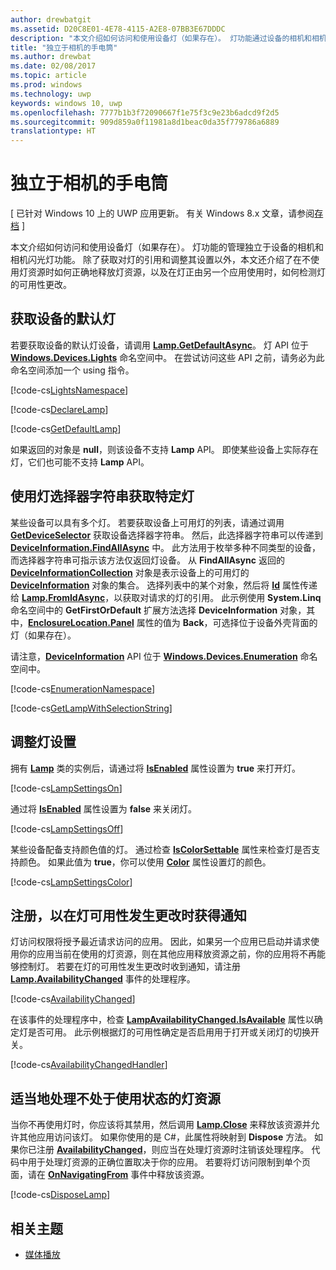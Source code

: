 ```yaml
---
author: drewbatgit
ms.assetid: D20C8E01-4E78-4115-A2E8-07BB3E67DDDC
description: "本文介绍如何访问和使用设备灯（如果存在）。 灯功能通过设备的相机和相机闪光灯功能单独管理。"
title: "独立于相机的手电筒"
ms.author: drewbat
ms.date: 02/08/2017
ms.topic: article
ms.prod: windows
ms.technology: uwp
keywords: windows 10, uwp
ms.openlocfilehash: 7777b1b3f72090667f1e75f3c9e23b6adcd9f2d5
ms.sourcegitcommit: 909d859a0f11981a8d1beac0da35f779786a6889
translationtype: HT
---
```

# <a name="camera-independent-flashlight"></a>独立于相机的手电筒

\[ 已针对 Windows 10 上的 UWP 应用更新。 有关 Windows 8.x 文章，请参阅[存档](http://go.microsoft.com/fwlink/p/?linkid=619132) \]


本文介绍如何访问和使用设备灯（如果存在）。 灯功能的管理独立于设备的相机和相机闪光灯功能。 除了获取对灯的引用和调整其设置以外，本文还介绍了在不使用灯资源时如何正确地释放灯资源，以及在灯正由另一个应用使用时，如何检测灯的可用性更改。

## <a name="get-the-devices-default-lamp"></a>获取设备的默认灯

若要获取设备的默认灯设备，请调用 [**Lamp.GetDefaultAsync**](https://msdn.microsoft.com/library/windows/apps/dn894327)。 灯 API 位于 [**Windows.Devices.Lights**](https://msdn.microsoft.com/library/windows/apps/dn894331) 命名空间中。 在尝试访问这些 API 之前，请务必为此命名空间添加一个 using 指令。

[!code-cs[LightsNamespace](./code/Lamp/cs/MainPage.xaml.cs#SnippetLightsNamespace)]


[!code-cs[DeclareLamp](./code/Lamp/cs/MainPage.xaml.cs#SnippetDeclareLamp)]


[!code-cs[GetDefaultLamp](./code/Lamp/cs/MainPage.xaml.cs#SnippetGetDefaultLamp)]

如果返回的对象是 **null**，则该设备不支持 **Lamp** API。 即使某些设备上实际存在灯，它们也可能不支持 **Lamp** API。

## <a name="get-a-specific-lamp-using-the-lamp-selector-string"></a>使用灯选择器字符串获取特定灯

某些设备可以具有多个灯。 若要获取设备上可用灯的列表，请通过调用 [**GetDeviceSelector**](https://msdn.microsoft.com/library/windows/apps/dn894328) 获取设备选择器字符串。 然后，此选择器字符串可以传递到 [**DeviceInformation.FindAllAsync**](https://msdn.microsoft.com/library/windows/apps/br225432) 中。 此方法用于枚举多种不同类型的设备，而选择器字符串可指示该方法仅返回灯设备。 从 **FindAllAsync** 返回的 [**DeviceInformationCollection**](https://msdn.microsoft.com/library/windows/apps/br225395) 对象是表示设备上的可用灯的 [**DeviceInformation**](https://msdn.microsoft.com/library/windows/apps/br225393) 对象的集合。 选择列表中的某个对象，然后将 [**Id**](https://msdn.microsoft.com/library/windows/apps/br225437) 属性传递给 [**Lamp.FromIdAsync**](https://msdn.microsoft.com/library/windows/apps/dn894326)，以获取对请求的灯的引用。 此示例使用 **System.Linq** 命名空间中的 **GetFirstOrDefault** 扩展方法选择 **DeviceInformation** 对象，其中，[**EnclosureLocation.Panel**](https://msdn.microsoft.com/library/windows/apps/br229906) 属性的值为 **Back**，可选择位于设备外壳背面的灯（如果存在）。

请注意，[**DeviceInformation**](https://msdn.microsoft.com/library/windows/apps/br225393) API 位于 [**Windows.Devices.Enumeration**](https://msdn.microsoft.com/library/windows/apps/br225459) 命名空间中。

[!code-cs[EnumerationNamespace](./code/Lamp/cs/MainPage.xaml.cs#SnippetEnumerationNamespace)]

[!code-cs[GetLampWithSelectionString](./code/Lamp/cs/MainPage.xaml.cs#SnippetGetLampWithSelectionString)]

## <a name="adjust-lamp-settings"></a>调整灯设置

拥有 [**Lamp**](https://msdn.microsoft.com/library/windows/apps/dn894310) 类的实例后，请通过将 [**IsEnabled**](https://msdn.microsoft.com/library/windows/apps/dn894330) 属性设置为 **true** 来打开灯。

[!code-cs[LampSettingsOn](./code/Lamp/cs/MainPage.xaml.cs#SnippetLampSettingsOn)]

通过将 [**IsEnabled**](https://msdn.microsoft.com/library/windows/apps/dn894330) 属性设置为 **false** 来关闭灯。

[!code-cs[LampSettingsOff](./code/Lamp/cs/MainPage.xaml.cs#SnippetLampSettingsOff)]

某些设备配备支持颜色值的灯。 通过检查 [**IsColorSettable**](https://msdn.microsoft.com/library/windows/apps/dn894329) 属性来检查灯是否支持颜色。 如果此值为 **true**，你可以使用 [**Color**](https://msdn.microsoft.com/library/windows/apps/dn894322) 属性设置灯的颜色。

[!code-cs[LampSettingsColor](./code/Lamp/cs/MainPage.xaml.cs#SnippetLampSettingsColor)]

## <a name="register-to-be-notified-if-the-lamp-availability-changes"></a>注册，以在灯可用性发生更改时获得通知

灯访问权限将授予最近请求访问的应用。 因此，如果另一个应用已启动并请求使用你的应用当前在使用的灯资源，则在其他应用释放资源之前，你的应用将不再能够控制灯。 若要在灯的可用性发生更改时收到通知，请注册 [**Lamp.AvailabilityChanged**](https://msdn.microsoft.com/library/windows/apps/dn894317) 事件的处理程序。

[!code-cs[AvailabilityChanged](./code/Lamp/cs/MainPage.xaml.cs#SnippetAvailabilityChanged)]

在该事件的处理程序中，检查 [**LampAvailabilityChanged.IsAvailable**](https://msdn.microsoft.com/library/windows/apps/dn894315) 属性以确定灯是否可用。 此示例根据灯的可用性确定是否启用用于打开或关闭灯的切换开关。

[!code-cs[AvailabilityChangedHandler](./code/Lamp/cs/MainPage.xaml.cs#SnippetAvailabilityChangedHandler)]

## <a name="properly-dispose-of-the-lamp-resource-when-not-in-use"></a>适当地处理不处于使用状态的灯资源

当你不再使用灯时，你应该将其禁用，然后调用 [**Lamp.Close**](https://msdn.microsoft.com/library/windows/apps/dn894320) 来释放该资源并允许其他应用访问该灯。 如果你使用的是 C#，此属性将映射到 **Dispose** 方法。 如果你已注册 [**AvailabilityChanged**](https://msdn.microsoft.com/library/windows/apps/dn894317)，则应当在处理灯资源时注销该处理程序。 代码中用于处理灯资源的正确位置取决于你的应用。 若要将灯访问限制到单个页面，请在 [**OnNavigatingFrom**](https://msdn.microsoft.com/library/windows/apps/br227509) 事件中释放该资源。

[!code-cs[DisposeLamp](./code/Lamp/cs/MainPage.xaml.cs#SnippetDisposeLamp)]

## <a name="related-topics"></a>相关主题
- [媒体播放](media-playback.md)

 




